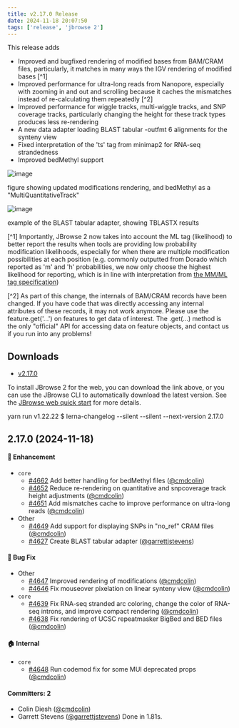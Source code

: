 ```yaml
---
title: v2.17.0 Release
date: 2024-11-18 20:07:50
tags: ['release', 'jbrowse 2']
---
```


This release adds

- Improved and bugfixed rendering of modified bases from BAM/CRAM files,
  particularly, it matches in many ways the IGV rendering of modified bases [^1]
- Improved performance for ultra-long reads from Nanopore, especially with
  zooming in and out and scrolling because it caches the mismatches instead of
  re-calculating them repeatedly [^2]
- Improved performance for wiggle tracks, multi-wiggle tracks, and SNP coverage
  tracks, particularly changing the height for these track types produces less
  re-rendering
- A new data adapter loading BLAST tabular -outfmt 6 alignments for the synteny
  view
- Fixed interpretation of the 'ts' tag from minimap2 for RNA-seq strandedness
- Improved bedMethyl support

![image](https://github.com/user-attachments/assets/29aedd00-84e5-40fb-9f2b-c52be0fcad9c)

figure showing updated modifications rendering, and bedMethyl as a
"MultiQuantitativeTrack"

![image](https://github.com/user-attachments/assets/60d455fe-c53c-45ea-8825-8315db51ab6c)

example of the BLAST tabular adapter, showing TBLASTX results

[^1] Importantly, JBrowse 2 now takes into account the ML tag (likelihood) to
better report the results when tools are providing low probability modification
likelihoods, especially for when there are multiple modification possibilities
at each position (e.g. commonly outputted from Dorado which reported as 'm' and
'h' probabilities, we now only choose the highest likelihood for reporting,
which is in line with interpretation from
[the MM/ML tag specification](https://samtools.github.io/hts-specs/SAMtags.pdf))

[^2] As part of this change, the internals of BAM/CRAM records have been
changed. If you have code that was directly accessing any internal attributes of
these records, it may not work anymore. Please use the feature.get('...') on
features to get data of interest. The .get(...) method is the only "official"
API for accessing data on feature objects, and contact us if you run into any
problems!

## Downloads

- [v2.17.0](https://github.com/GMOD/jbrowse-components/releases/tag/v2.17.0)

To install JBrowse 2 for the web, you can download the link above, or you can
use the JBrowse CLI to automatically download the latest version. See the
[JBrowse web quick start](https://jbrowse.org/jb2/docs/quickstart_web) for more
details.

yarn run v1.22.22 $ lerna-changelog --silent --silent --next-version 2.17.0

## 2.17.0 (2024-11-18)

#### :rocket: Enhancement

- `core`
  - [#4662](https://github.com/GMOD/jbrowse-components/pull/4662) Add better
    handling for bedMethyl files ([@cmdcolin](https://github.com/cmdcolin))
  - [#4652](https://github.com/GMOD/jbrowse-components/pull/4652) Reduce
    re-rendering on quantitative and snpcoverage track height adjustments
    ([@cmdcolin](https://github.com/cmdcolin))
  - [#4651](https://github.com/GMOD/jbrowse-components/pull/4651) Add mismatches
    cache to improve performance on ultra-long reads
    ([@cmdcolin](https://github.com/cmdcolin))
- Other
  - [#4649](https://github.com/GMOD/jbrowse-components/pull/4649) Add support
    for displaying SNPs in "no_ref" CRAM files
    ([@cmdcolin](https://github.com/cmdcolin))
  - [#4627](https://github.com/GMOD/jbrowse-components/pull/4627) Create BLAST
    tabular adapter ([@garrettjstevens](https://github.com/garrettjstevens))

#### :bug: Bug Fix

- Other
  - [#4647](https://github.com/GMOD/jbrowse-components/pull/4647) Improved
    rendering of modifications ([@cmdcolin](https://github.com/cmdcolin))
  - [#4646](https://github.com/GMOD/jbrowse-components/pull/4646) Fix mouseover
    pixelation on linear synteny view ([@cmdcolin](https://github.com/cmdcolin))
- `core`
  - [#4639](https://github.com/GMOD/jbrowse-components/pull/4639) Fix RNA-seq
    stranded arc coloring, change the color of RNA-seq introns, and improve
    compact rendering ([@cmdcolin](https://github.com/cmdcolin))
  - [#4638](https://github.com/GMOD/jbrowse-components/pull/4638) Fix rendering
    of UCSC repeatmasker BigBed and BED files
    ([@cmdcolin](https://github.com/cmdcolin))

#### :house: Internal

- `core`
  - [#4648](https://github.com/GMOD/jbrowse-components/pull/4648) Run codemod
    fix for some MUI deprecated props ([@cmdcolin](https://github.com/cmdcolin))

#### Committers: 2

- Colin Diesh ([@cmdcolin](https://github.com/cmdcolin))
- Garrett Stevens ([@garrettjstevens](https://github.com/garrettjstevens)) Done
  in 1.81s.
